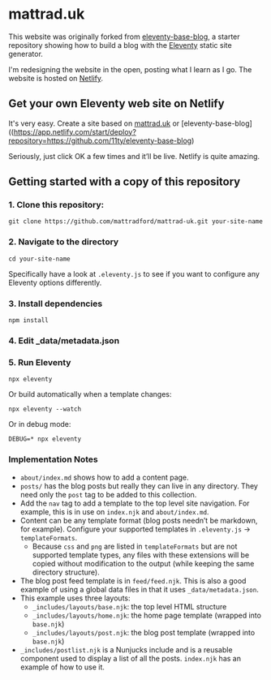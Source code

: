 # mattrad.uk

This website was originally forked from [eleventy-base-blog](https://github.com/11ty/eleventy-base-blog), a starter repository showing how to build a blog with the [Eleventy](https://github.com/11ty/eleventy) static site generator.

I'm redesigning the website in the open, posting what I learn as I go. The website is hosted on [Netlify](https://www.netlify.com/). 

## Get your own Eleventy web site on Netlify

It's very easy. Create a site based on [mattrad.uk](https://app.netlify.com/start/deploy?repository=https://github.com/mattradford/mattrad-uk) or [eleventy-base-blog]((https://app.netlify.com/start/deploy?repository=https://github.com/11ty/eleventy-base-blog)

Seriously, just click OK a few times and it’ll be live. Netlify is quite amazing.

## Getting started with a copy of this repository

### 1. Clone this repository:

```
git clone https://github.com/mattradford/mattrad-uk.git your-site-name
```

### 2. Navigate to the directory

```
cd your-site-name
```

Specifically have a look at `.eleventy.js` to see if you want to configure any Eleventy options differently.

### 3. Install dependencies

```
npm install
```

### 4. Edit _data/metadata.json

### 5. Run Eleventy

```
npx eleventy
```

Or build automatically when a template changes:
```
npx eleventy --watch
```

Or in debug mode:
```
DEBUG=* npx eleventy
```

### Implementation Notes

* `about/index.md` shows how to add a content page.
* `posts/` has the blog posts but really they can live in any directory. They need only the `post` tag to be added to this collection.
* Add the `nav` tag to add a template to the top level site navigation. For example, this is in use on `index.njk` and `about/index.md`.
* Content can be any template format (blog posts needn’t be markdown, for example). Configure your supported templates in `.eleventy.js` -> `templateFormats`.
	* Because `css` and `png` are listed in `templateFormats` but are not supported template types, any files with these extensions will be copied without modification to the output (while keeping the same directory structure).
* The blog post feed template is in `feed/feed.njk`. This is also a good example of using a global data files in that it uses `_data/metadata.json`.
* This example uses three layouts:
  * `_includes/layouts/base.njk`: the top level HTML structure
  * `_includes/layouts/home.njk`: the home page template (wrapped into `base.njk`)
  * `_includes/layouts/post.njk`: the blog post template (wrapped into `base.njk`)
* `_includes/postlist.njk` is a Nunjucks include and is a reusable component used to display a list of all the posts. `index.njk` has an example of how to use it.